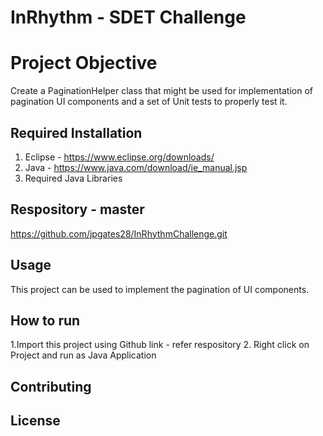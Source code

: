 # InRhythm - SDET Challenge
# Project Objective
Create a PaginationHelper class that might be used for implementation of pagination UI components and a set of Unit tests to properly test it.

## Required Installation

1. Eclipse - https://www.eclipse.org/downloads/
2. Java - https://www.java.com/download/ie_manual.jsp
3. Required Java Libraries

## Respository - master
https://github.com/jpgates28/InRhythmChallenge.git

## Usage
This project can be used to implement the pagination of UI components.

## How to run

1.Import this project using Github link - refer respository
2. Right click on Project and run as Java Application

## Contributing


## License

